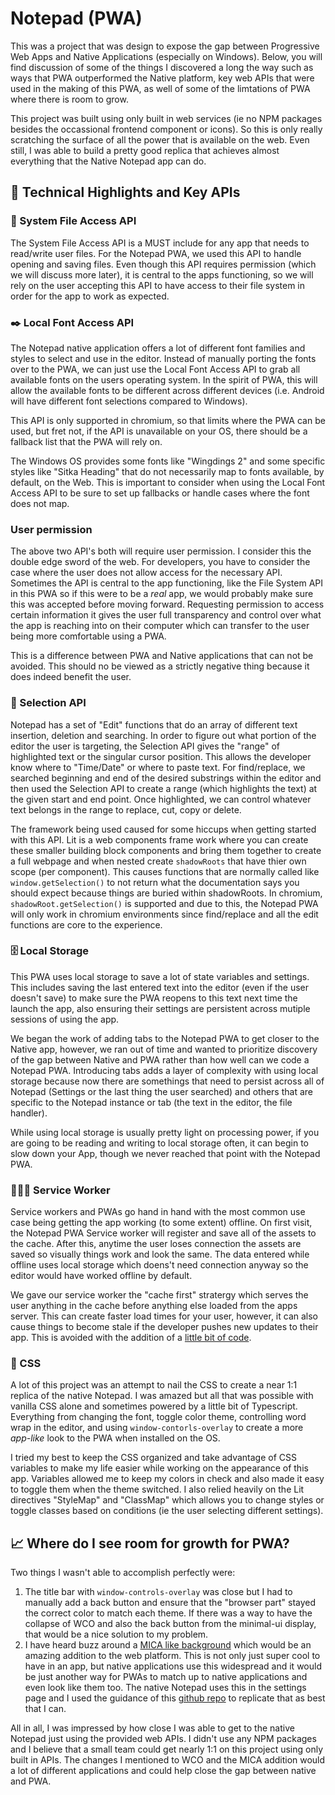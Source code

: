 # Notepad (PWA)

This was a project that was design to expose the gap between Progressive Web Apps and Native Applications (especially on Windows). Below, you will find discussion of some of the things I discovered a long the way such as ways that PWA outperformed the Native platform, key web APIs that were used in the making of this PWA, as well of some of the limtations of PWA where there is room to grow.

This project was built using only built in web services (ie no NPM packages besides the occassional frontend component or icons). So this is only really scratching the surface of all the power that is available on the web. Even still, I was able to build a pretty good replica that achieves almost everything that the Native Notepad app can do.

## 🔑 Technical Highlights and Key APIs

### 💾 System File Access API

The System File Access API is a MUST include for any app that needs to read/write user files. For the Notepad PWA, we used this API to handle opening and saving files. Even though this API requires permission (which we will discuss more later), it is central to the apps functioning, so we will rely on the user accepting this API to have access to their file system in order for the app to work as expected.

### ✒️ Local Font Access API

The Notepad native application offers a lot of different font families and styles to select and use in the editor. Instead of manually porting the fonts over to the PWA, we can just use the Local Font Access API to grab all available fonts on the users operating system. In the spirit of PWA, this will allow the available fonts to be different across different devices (i.e. Android will have different font selections compared to Windows).

This API is only supported in chromium, so that limits where the PWA can be used, but fret not, if the API is unavailable on your OS, there should be a fallback list that the PWA will rely on.

The Windows OS provides some fonts like "Wingdings 2" and some specific styles like "Sitka Heading" that do not necessarily map to fonts available, by default, on the Web. This is important to consider when using the Local Font Access API to be sure to set up fallbacks or handle cases where the font does not map.

### User permission
The above two API's both will require user permission. I consider this the double edge sword of the web. For developers, you have to consider the case where the user does not allow access for the necessary API. Sometimes the API is central to the app functioning, like the File System API in this PWA so if this were to be a _real_ app, we would probably make sure this was accepted before moving forward. Requesting permission to access certain information it gives the user full transparency and control over what the app is reaching into on their computer which can transfer to the user being more comfortable using a PWA.

This is a difference between PWA and Native applications that can not be avoided. This should no be viewed as a strictly negative thing because it does indeed benefit the user.

### 🎯 Selection API

Notepad has a set of "Edit" functions that do an array of different text insertion, deletion and searching. In order to figure out what portion of the editor the user is targeting, the Selection API gives the "range" of highlighted text or the singular cursor position. This allows the developer know where to "Time/Date" or where to paste text. For find/replace, we searched beginning and end of the desired substrings within the editor and then used the Selection API to create a range (which highlights the text) at the given start and end point. Once highlighted, we can control whatever text belongs in the range to replace, cut, copy or delete.

The framework being used caused for some hiccups when getting started with this API. Lit is a web components frame work where you can create these smaller building block components and bring them together to create a full webpage and when nested create `shadowRoots` that have thier own scope (per component). This causes functions that are normally called like `window.getSelection()` to not return what the documentation says you should expect because things are buried within shadowRoots. In chromium, `shadowRoot.getSelection()` is supported and due to this, the Notepad PWA will only work in chromium environments since find/replace and all the edit functions are core to the experience.

### 🗄️ Local Storage

This PWA uses local storage to save a lot of state variables and settings. This includes saving the last entered text into the editor (even if the user doesn't save) to make sure the PWA reopens to this text next time the launch the app, also ensuring their settings are persistent across mutiple sessions of using the app.

We began the work of adding tabs to the Notepad PWA to get closer to the Native app, however, we ran out of time and wanted to prioritize discovery of the gap between Native and PWA rather than how well can we code a Notepad PWA. Introducing tabs adds a layer of complexity with using local storage because now there are somethings that need to persist across all of Notepad (Settings or the last thing the user searched) and others that are specific to the Notepad instance or tab (the text in the editor, the file handler).

While using local storage is usually pretty light on processing power, if you are going to be reading and writing to local storage often, it can begin to slow down your App, though we never reached that point with the Notepad PWA.

### 👷🏾‍♂️ Service Worker

Service workers and PWAs go hand in hand with the most common use case being getting the app working (to some extent) offline. On first visit, the Notepad PWA Service worker will register and save all of the assets to the cache. After this, anytime the user loses connection the assets are saved so visually things work and look the same. The data entered while offline uses local storage which doens't need connection anyway so the editor would have worked offline by default.

We gave our service worker the "cache first" stratergy which serves the user anything in the cache before anything else loaded from the apps server. This can create faster load times for your user, however, it can also cause things to become stale if the developer pushes new updates to their app. This is avoided with the addition of a [little bit of code](https://web.dev/articles/offline-cookbook#stale-while-revalidate).

### 🎨 CSS

A lot of this project was an attempt to nail the CSS to create a near 1:1 replica of the native Notepad. I was amazed but all that was possible with vanilla CSS alone and sometimes powered by a little bit of Typescript. Everything from changing the font, toggle color theme, controlling word wrap in the editor, and using `window-contorls-overlay` to create a more _app-like_ look to the PWA when installed on the OS.

I tried my best to keep the CSS organized and take advantage of CSS variables to make my life easier while working on the appearance of this app. Variables allowed me to keep my colors in check and also made it easy to toggle them when the theme switched. I also relied heavily on the Lit directives "StyleMap" and "ClassMap" which allows you to change styles or toggle classes based on conditions (ie the user selecting different settings).

## 📈 Where do I see room for growth for PWA?

Two things I wasn't able to accomplish perfectly were:
1. The title bar with `window-controls-overlay` was close but I had to manually add a back button and ensure that the "browser part" stayed the correct color to match each theme. If there was a way to have the collapse of WCO and also the back button from the minimal-ui display, that would be a nice solution to my problem.
2. I have heard buzz around a [MICA like background](https://twitter.com/diekus/status/1754911118236041630) which would be an amazing addition to the web platform. This is not only just super cool to have in an app, but native applications use this widespread and it would be just another way for PWAs to match up to native applications and even look like them too. The native Notepad uses this in the settings page and I used the guidance of this [github repo](https://github.com/yell0wsuit/acrylic-mica-css) to replicate that as best that I can.


All in all, I was impressed by how close I was able to get to the native Notepad just using the provided web APIs. I didn't use any NPM packages and I believe that a small team could get nearly 1:1 on this project using only built in APIs. The changes I mentioned to WCO and the MICA addition would a lot of different applications and could help close the gap between native and PWA.
